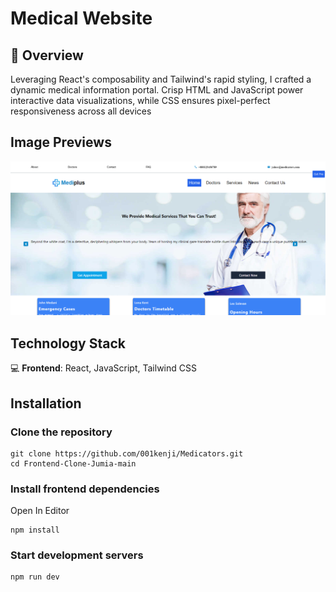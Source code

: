 **Medical Website**
=============================

:briefcase: **Overview**
-----------

Leveraging React's composability and Tailwind's rapid styling, I crafted a dynamic medical information portal. Crisp HTML and JavaScript power interactive data visualizations, while CSS ensures pixel-perfect responsiveness across all devices

## Image Previews
![alt text](<./src/assets/image (2).png>) 


**Technology Stack**
--------------------

:computer: **Frontend**: React, JavaScript, Tailwind CSS<br>


**Installation**
---------------

### Clone the repository

``` 
git clone https://github.com/001kenji/Medicators.git
cd Frontend-Clone-Jumia-main
```

### Install frontend dependencies
Open In Editor
```
npm install
```

### Start development servers
```
npm run dev
```

